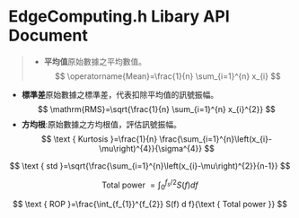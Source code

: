 # EdgeComputing.h Libary API Document 
>* **平均值**原始數據之平均數值。
>$$
>\operatorname{Mean}=\frac{1}{n} \sum_{i=1}^{n} x_{i}
>$$
* **標準差**原始數據之標準差，代表扣除平均值的訊號振幅。
$$
\mathrm{RMS}=\sqrt{\frac{1}{n} \sum_{i=1}^{n} x_{i}^{2}}
$$
* **方均根**:原始數據之方均根值，評估訊號振幅。
$$
\text { Kurtosis }=\frac{1}{n} \frac{\sum_{i=1}^{n}\left(x_{i}-\mu\right)^{4}}{\sigma^{4}}
$$

$$
\text { std }=\sqrt{\frac{\sum_{i=1}^{n}\left(x_{i}-\mu\right)^{2}}{n-1}}
$$

$$
\text { Total power }=\int_{0}^{f_{s} / 2} S(f) d f
$$

$$
\text { ROP }=\frac{\int_{f_{1}}^{f_{2}} S(f) d f}{\text { Total power }}
$$

